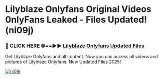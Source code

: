 # Lilyblaze Onlyfans Original Videos 0nlyFans Leaked - Files Updated! (ni09j)

<h3>🔴 CLICK HERE 🌐==►► <a href="https://tinyurl.com/ehrbuxhb" rel="nofollow">Lilyblaze Onlyfans Updated Files</a></h3>

Get Lilyblaze Onlyfans and all content. Now you can access all videos and pictures of Lilyblaze Onlyfans. New Updated Files 2025!

[![ni09j](https://i.imgur.com/lVYEuWS.gif)](https://tinyurl.com/ehrbuxhb)
